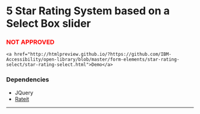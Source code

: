 <h1>5 Star Rating System based on a Select Box slider</h1>
<h3 style="color:red">NOT APPROVED</h3>

	<a href="http://htmlpreview.github.io/?https://github.com/IBM-Accessibility/open-library/blob/master/form-elements/star-rating-select/star-rating-select.html">Demo</a>
	
<h3>Dependencies</h3>
<ul>
	<li>JQuery</li>
	<li><a href="http://www.radioactivethinking.com/rateit/example/example.htm">Rateit</a></li>
</ul>

<hr>